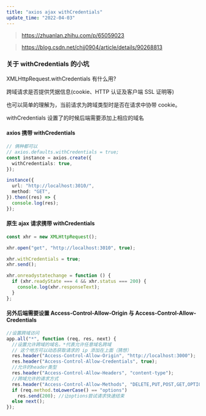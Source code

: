 ```yaml
---
title: "axios ajax withCredentials"
update_time: "2022-04-03"
---
```


> https://zhuanlan.zhihu.com/p/65059023

> https://blog.csdn.net/chjj0904/article/details/90268813

### 关于 withCredentials 的小坑

XMLHttpRequest.withCredentials 有什么用?

跨域请求是否提供凭据信息(cookie、HTTP 认证及客户端 SSL 证明等)

也可以简单的理解为，当前请求为跨域类型时是否在请求中协带 cookie。

withCredentials 设置了的时候后端需要添加上相应的域名

#### axios 携带 withCredentials

```typescript
// 俩种都可以
// axios.defaults.withCredentials = true;
const instance = axios.create({
  withCredentials: true,
});

instance({
  url: "http://localhost:3010/",
  method: "GET",
}).then((res) => {
  console.log(res);
});
```

#### 原生 ajax 请求携带 withCredentials

```javascript
const xhr = new XMLHttpRequest();

xhr.open("get", "http://localhost:3010", true);

xhr.withCredentials = true;
xhr.send();

xhr.onreadystatechange = function () {
  if (xhr.readyState === 4 && xhr.status === 200) {
    console.log(xhr.responseText);
  }
};
```

#### 另外后端需要设置 Access-Control-Allow-Origin 与 Access-Control-Allow-Credentials

```javascript
//设置跨域访问
app.all("*", function (req, res, next) {
  //设置允许跨域的域名，*代表允许任意域名跨域
  // 这个地方可以动态获取请求的 ip 添加在上面（猜想）
  res.header("Access-Control-Allow-Origin", "http://localhost:3000");
  res.header("Access-Control-Allow-Credentials", true);
  //允许的header类型
  res.header("Access-Control-Allow-Headers", "content-type");
  //跨域允许的请求方式
  res.header("Access-Control-Allow-Methods", "DELETE,PUT,POST,GET,OPTIONS");
  if (req.method.toLowerCase() == "options")
    res.send(200); //让options尝试请求快速结束
  else next();
});
```
